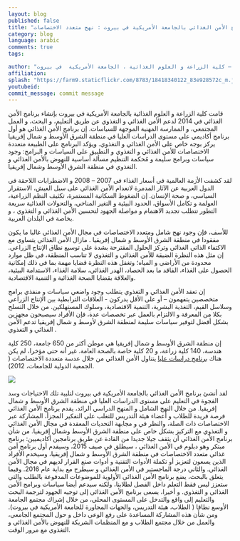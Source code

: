 ```yaml
---
layout: blog
published: false
title: "برنامج الأمن الغذائي بالجامعة الأمريكية في بيروت : نهج متعدد الاختصاصات "
category: blog
language: arabic
comments: true
tags: 

author: "نهلة حوالة  ( عميد و أستاذ التغذية  البشرية) و راشيل بهان  ( منسق برنامج الأمن الغذائي) – كلية الزراعة و العلوم الغذائية ، الجامعة الأمريكية  في بيروت"
affiliation: 
splash: "https://farm9.staticflickr.com/8783/18418340122_83e928572c_m.jpg"
youtubeid: 
commit_message: commit message
---
```

قامت كلية الزراعة و العلوم الغذائية  بالجامعة الأمريكية في بيروت بإنشاء برنامج الأمن الغذائي في 2014  لدعم الأمن الغذائي و التغذوي  عن طريق التعليم، و البحث، و العمل المجتمعي، و الممارسة  المهنية  الموجهة للسياسات.  إن برنامج الأمن الغذائي هو أول برنامج أكاديمي على مستوى الدراسات العليا في منطقة الشرق الأوسط و شمال إفريقيا  يركز بوجه خاص على الأمن الغذائي و التغذوي.   ويؤكد البرنامج  على  الطبيعة متعددة الاختصاصات للأمن الغذائي و التغذوي و التطبيق  على السياسات و البرامج:  وجود سياسات وبرامج  سليمة  و  مُحكمة  التنظيم  مسألة أساسية  للنهوض بالأمن الغذائي و التغذوي  في منطقة الشرق الأوسط وشمال إفريقيا. 

لقد كشفت الأزمة العالمية في أسعار الغذاء في 2007 – 2008 و الاضطرابات اللاحقة في الدول العربية عن الآثار المدمرة لانعدام الأمن الغذائي على سبل العيش، الاستقرار السياسي، و صحة الإنسان.  إن الضغوط السكانية المستمرة،  تكثيف  النظم الزراعية، العولمة و تكامل الأسواق، الحدود البيئية و التغير المناخي، والتحولات الغذائية سريعة التطور  تتطلب تجديد الاهتمام و مواصلة الجهود  لتحسين الأمن الغذائي و التغذوي ، و بخاصة في البلدان العربية.

للأسف، فإن وجود نهج شامل ومتعدد الاختصاصات في مجال الأمن الغذائي غالبا ما يكون مفقودا في منطقة الشرق الأوسط و شمال إفريقيا .  مازال الأمن الغذائي  يتساوى مع الاكتفاء الذاتي الغذائي  وتركز الحلول المقترحة بشدة على توسيع  نطاق الإنتاج الزراعي.  إن مثل هذه النظرة الضيقة  للأمن الغذائي و التغذوي لا تناسب  المنطقة، في ظل موارد محدودة  من الأراضي و المياه؛ وتغفل هذه النظرة قضايا مهمة بما في ذلك إمكانية الحصول على الغذاء، الفاقد ما بعد الحصاد، الهدر الغذائي، سلامة الغذاء، الاستدامة البيئية، والعلاقة بقضايا الصحة الغذائية و التنمية الاقتصادية.  

إن تعقد الأمن الغذائي و التغذوي يتطلب وجود واضعي سياسات و منفذي برامج متخصصين يتفهمون – أو على الأقل  يدركون - العلاقات الترابطية بين الإنتاج الزراعي وسلاسل القيم، التغذية البشرية، التنمية الاقتصادية، وسلوك المستهلكين.  من خلال التسلح بكلا من المعرفة و الالتزام بالعمل عبر تخصصات عدة، فإن الأفراد سيصبحون مجهزين بشكل أفضل لتوفير سياسات سليمة لمنطقة الشرق لأوسط و شمال إفريقيا تدعم الأمن الغذائي و التغذوي .

إن منطقة الشرق الأوسط و شمال إفريقيا  هي موطن أكثر من 650 جامعة، 250 كلية هندسة،  140 كلية زراعة، و 20  كلية خاصة بالصحة العامة. غير أنه حتى مؤخرا،  لم يكن هناك [برنامج دراسات عليا](http://www.iau-aiu.net/content/complete-list) يتناول الأمن الغذائي من خلال عدسة متعددة الاختصاصات ( الجمعية الدولية للجامعات، 2012). 

![](https://farm9.staticflickr.com/8765/18235788500_936bc7b771.jpg)

لقد أنشئ برنامج الأمن الغذائي بالجامعة الأمريكية في بيروت لتلبية تلك الاحتياجات وسد الفجوة في التعليم على مستوى الدراسات العليا في منطقة الشرق الأوسط و شمال إفريقيا.  من خلال النهج الشامل و المنهج الدراسي الرائد، يقدم برنامج الأمن الغذائي فرصة فريدة للطلاب و أعضاء هيئة التدريس للتغلب على التفكير المجزأ، المشاركة عبر الاختصاصات ذات الصلة، والنظر في و مجابهة التحديات المعقدة  في مجال الأمن الغذائي و التغذوي مع التركيز بشكل خاص على منطقة الشرق الأوسط وشمال إفريقيا.  من شأن برنامج الأمن الغذائي أن يثقف جيلا جديدا من القادة عن طريق برنامجين أكاديميين: برنامج مبتكر وهو  دبلوم في الأمن الغذائي ، سيطلق في صيف 2015، وسيقدم أول برنامج أمن غذائي متعدد الاختصاصات في منطقة الشرق الأوسط و شمال إفريقيا، وسيخدم الأفراد الذين يسعون لتعزيز أو تكملة الأدوات التقنية و أدوات صنع القرار لديهم في مجال الأمن الغذائي.  والثاني درجة الماجستير في الأمن الغذائي و سيطرح مع بداية عام 2016.  وفيما يتعلق بالبحث، يضع برنامج الأمن الغذائي الأولوية للموضوعات المدفوعة بالطلب والتي ستعزز ليس فقط التعلم داخل الفصل لطلابنا، ولكنه سيدعم أيضا سياسات وبرامج الأمن الغذائي و التغذوي.  و أخيرا، يسعى برنامج الأمن الغذائي إلى توجيه الجهود لترجمة  البحث والتعليم إلى واقع والتدخل على المستوى المحلي، من خلال إشراك مجتمع الجامعة الأوسع نطاقا ( الطلاب، هيئة التدريس، والجهات المجاورة للجامعة الأمريكية في بيروت).  ومن شأن هذه المشاركة المساعدة على رفع الوعي داخل و حول المجتمع الجامعي، والعمل من خلال مجتمع الطلاب و مع المنظمات الشريكة للنهوض بالأمن الغذائي و التغذوي مع مرور الوقت.